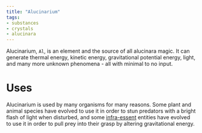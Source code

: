 ```yaml
---
title: "Alucinarium"
tags:
- substances
- crystals
- alucinara
---
```

Alucinarium, `Al`, is an element and the source of all alucinara magic. It can generate thermal energy, kinetic energy, gravitational potential energy, light, and many more unknown phenomena - all with minimal to no input.

# Uses
Alucinarium is used by many organisms for many reasons. Some plant and animal species have evolved to use it in order to stun predators with a bright flash of light when disturbed, and some [infra-essent](realms/infra-essence.md) entities have evolved to use it in order to pull prey into their grasp by altering gravitational energy.